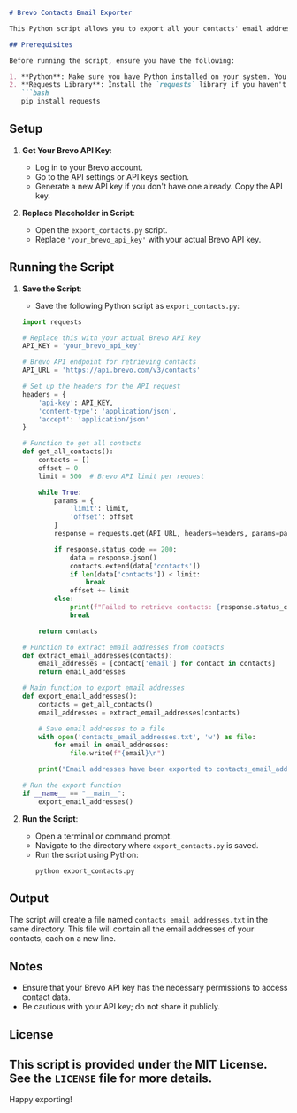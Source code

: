 
```markdown
# Brevo Contacts Email Exporter

This Python script allows you to export all your contacts' email addresses from Brevo using the Brevo API. The script retrieves all contacts, extracts their email addresses, and saves them to a text file.

## Prerequisites

Before running the script, ensure you have the following:

1. **Python**: Make sure you have Python installed on your system. You can download it from [python.org](https://www.python.org/).
2. **Requests Library**: Install the `requests` library if you haven't already. You can install it using pip:
   ```bash
   pip install requests
   ```

## Setup

1. **Get Your Brevo API Key**:
   - Log in to your Brevo account.
   - Go to the API settings or API keys section.
   - Generate a new API key if you don't have one already. Copy the API key.

2. **Replace Placeholder in Script**:
   - Open the `export_contacts.py` script.
   - Replace `'your_brevo_api_key'` with your actual Brevo API key.

## Running the Script

1. **Save the Script**:
   - Save the following Python script as `export_contacts.py`:

   ```python
   import requests

   # Replace this with your actual Brevo API key
   API_KEY = 'your_brevo_api_key'

   # Brevo API endpoint for retrieving contacts
   API_URL = 'https://api.brevo.com/v3/contacts'

   # Set up the headers for the API request
   headers = {
       'api-key': API_KEY,
       'content-type': 'application/json',
       'accept': 'application/json'
   }

   # Function to get all contacts
   def get_all_contacts():
       contacts = []
       offset = 0
       limit = 500  # Brevo API limit per request

       while True:
           params = {
               'limit': limit,
               'offset': offset
           }
           response = requests.get(API_URL, headers=headers, params=params)

           if response.status_code == 200:
               data = response.json()
               contacts.extend(data['contacts'])
               if len(data['contacts']) < limit:
                   break
               offset += limit
           else:
               print(f"Failed to retrieve contacts: {response.status_code}")
               break

       return contacts

   # Function to extract email addresses from contacts
   def extract_email_addresses(contacts):
       email_addresses = [contact['email'] for contact in contacts]
       return email_addresses

   # Main function to export email addresses
   def export_email_addresses():
       contacts = get_all_contacts()
       email_addresses = extract_email_addresses(contacts)

       # Save email addresses to a file
       with open('contacts_email_addresses.txt', 'w') as file:
           for email in email_addresses:
               file.write(f"{email}\n")

       print("Email addresses have been exported to contacts_email_addresses.txt")

   # Run the export function
   if __name__ == "__main__":
       export_email_addresses()
   ```

2. **Run the Script**:
   - Open a terminal or command prompt.
   - Navigate to the directory where `export_contacts.py` is saved.
   - Run the script using Python:
     ```bash
     python export_contacts.py
     ```

## Output

The script will create a file named `contacts_email_addresses.txt` in the same directory. This file will contain all the email addresses of your contacts, each on a new line.

## Notes

- Ensure that your Brevo API key has the necessary permissions to access contact data.
- Be cautious with your API key; do not share it publicly.

## License

This script is provided under the MIT License. See the `LICENSE` file for more details.
---

Happy exporting!
```
